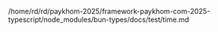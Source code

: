 /home/rd/rd/paykhom-2025/framework-paykhom-com-2025-typescript/node_modules/bun-types/docs/test/time.md